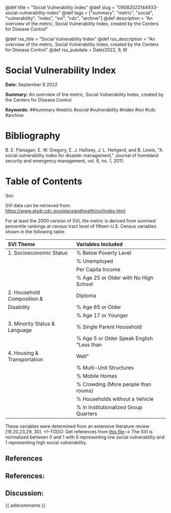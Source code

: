 @def title = "Social Vulnerability Index"
@def slug = "09082022144933-social-vulnerability-index"
@def tags = ["summary", "metric", "social", "vulnerability", "index", "svi", "cdc", "archive"]
@def description = "An overview of the metric, Social Vulnerability Index, created by the Centers for Disease Control"

@def rss_title = "Social Vulnerability Index"
@def rss_description = "An overview of the metric, Social Vulnerability Index, created by the Centers for Disease Control"
@def rss_pubdate = Date(2022, 9, 8)


Social Vulnerability Index
=========

**Date:** September 8 2022

**Summary:** An overview of the metric, Social Vulnerability Index, created by the Centers for Disease Control

**Keywords:** ##summary #metric #social #vulnerability #index #svi #cdc  #archive

Bibliography
==========

B. E. Flanagan, E. W. Gregory, E. J. Hallisey, J. L. Heitgerd, and B. Lewis, "A social vulnerability index for disaster management," Journal of homeland security and emergency management, vol. 8, no. 1, 2011.

Table of Contents
=========

\toc

SVI data can be retrieved from: https://www.atsdr.cdc.gov/placeandhealth/svi/index.html

For at least the 2000 version of SVI, the metric is derived from summed percentile rankings at census tract level of fifteen U.S. Census variables shown in the following table: 

| SVI Theme                     | Variables Included                        |
|:----------------------------- |:----------------------------------------- |
| 1. Socioeconomic Status       | % Below Poverty Level                     |
|                               | % Unemployed                              |
|                               | Per Capita Income                         |
|                               | % Age 25 or Older with No High School     |
| 2. Household Composition &    | Diploma                                   |
| Disability                    | % Age 65 or Older                         |
|                               | % Age 17 or Younger                       |
| 3. Minority Status & Language | % Single Parent Household                 |
|                               | % Age 5 or Older Speak English "Less than |
| 4. Housing & Transportation   | Well"                                     |
|                               | % Multi-Unit Structures                   |
|                               | % Mobile Homes                            |
|                               | % Crowding (More people than rooms)       |
|                               | % Households without a Vehicle            |
|                               | % In Institutionalized Group Quarters     |

These variables were determined from an extensive literature review [19,20,23,29, 30]. <!–TODO: Get references from [this file](/09082022132106-spatial-vulnerability-outcomes.md)–> The SVI is normalized between 0 and 1 with 0 representing low social vulnerability and 1 representing high social vulnerability.

## References

## References:
## Discussion: 

{{ addcomments }}
